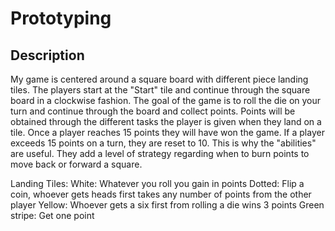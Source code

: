 # Prototyping

## Description

My game is centered around a square board with different piece landing tiles. The players start at the "Start" tile and continue through the square board in a clockwise fashion. The goal of the game is to roll the die on your turn and continue through the board and collect points. Points will be obtained through the different tasks the player is given when they land on a tile. Once a player reaches 15 points they will have won the game. If a player exceeds 15 points on a turn, they are reset to 10. This is why the "abilities" are useful. They add a level of strategy regarding when to burn points to move back or forward a square.

Landing Tiles:
White: Whatever you roll you gain in points
Dotted: Flip a coin, whoever gets heads first takes any number of points from the other player
Yellow: Whoever gets a six first from rolling a die wins 3 points
Green stripe: Get one point
